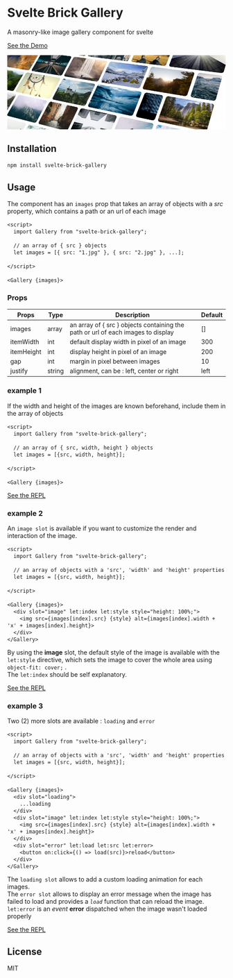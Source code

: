 # Svelte Brick Gallery

A masonry-like image gallery component for svelte

[See the Demo](https://anotherempty.github.io/svelte-brick-gallery/)

![Preview Image](https://github.com/anotherempty/svelte-brick-gallery/blob/main/static/preview.jpg "Preview Image")

## Installation

```sh
npm install svelte-brick-gallery
```

## Usage

The component has an `images` prop that takes an array of objects with a *src* property, which contains a path or an url of each image

```svelte
<script>
  import Gallery from "svelte-brick-gallery";

  // an array of { src } objects
  let images = [{ src: "1.jpg" }, { src: "2.jpg" }, ...];

</script>

<Gallery {images}>
```

### Props

| Props      | Type    | Description                                                                      | Default |
|------------|---------|----------------------------------------------------------------------------------|---------|
| images     | array   | an array of { src } objects containing the path or url of each images to display | []      |
| itemWidth  | int | default display width in pixel of an image                                       | 300     |
| itemHeight | int | display height in pixel of an image                                              | 200     |
| gap        | int | margin in pixel between images                                                 | 10      |
| justify    | string  | alignment, can be : left, center or right                          | left    |

### example 1

If the width and height of the images are known beforehand, include them in the array of objects

```svelte
<script>
  import Gallery from "svelte-brick-gallery";

  // an array of { src, width, height } objects
  let images = [{src, width, height}];

</script>

<Gallery {images}>
```
[See the REPL](https://svelte.dev/repl/fa9eef6cd0d44334a25d6042b34a1d3c?version=3.48.0)

### example 2

An `image slot` is available if you want to customize the render and interaction of the image. 

```svelte
<script>
  import Gallery from "svelte-brick-gallery";

  // an array of objects with a 'src', 'width' and 'height' properties
  let images = [{src, width, height}];

</script>

<Gallery {images}>
  <div slot="image" let:index let:style style="height: 100%;">
    <img src={images[index].src} {style} alt={images[index].width + 'x' + images[index].height}>
  </div>
</Gallery>
```

By using the **image** slot, the default style of the image is available with the `let:style` directive, which sets the image to cover the whole area using `object-fit: cover;` . <br>
The `let:index` should be self explanatory.

[See the REPL](https://svelte.dev/repl/1ebd308fd65f48d385195f18be9543f0?version=3.48.0)

### example 3

Two (2) more slots are available : `loading` and `error`
```svelte
<script>
  import Gallery from "svelte-brick-gallery";

  // an array of objects with a 'src', 'width' and 'height' properties
  let images = [{src, width, height}];

</script>

<Gallery {images}>
  <div slot="loading">
    ...loading
  </div>
  <div slot="image" let:index let:style style="height: 100%;">
    <img src={images[index].src} {style} alt={images[index].width + 'x' + images[index].height}>
  </div>
  <div slot="error" let:load let:src let:error>
    <button on:click={() => load(src)}>reload</button>
  </div>
</Gallery>
```
The `loading slot` allows to add a custom loading animation for each images.<br>
The `error slot` allows to display an error message when the image has failed to load and provides a *`load`* function that can reload the image. <br>
`let:error` is an *event* **error** dispatched when the image wasn't loaded properly

[See the REPL](https://svelte.dev/repl/32ab548ff35d4002ac2c3ea35f98812b?version=3.48.0)

## License

MIT


